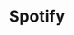 ---
title: Spotify
permalink: /spotify 
redirect_to: https://open.spotify.com/user/d2fbsjzog3pf26m272fhpv9tx
---